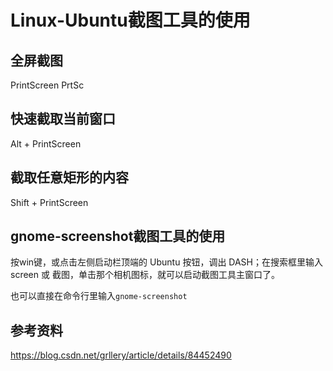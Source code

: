 # Linux-Ubuntu截图工具的使用

## 全屏截图

PrintScreen
PrtSc

## 快速截取当前窗口

Alt + PrintScreen

## 截取任意矩形的内容

Shift + PrintScreen

## gnome-screenshot截图工具的使用

按win键，或点击左侧启动栏顶端的 Ubuntu 按钮，调出 DASH；在搜索框里输入 screen 或 截图，单击那个相机图标，就可以启动截图工具主窗口了。

也可以直接在命令行里输入`gnome-screenshot`

## 参考资料

https://blog.csdn.net/grllery/article/details/84452490
